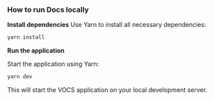 ### How to run Docs locally

**Install dependencies**
Use Yarn to install all necessary dependencies:

```bash
yarn install
```

**Run the application**

Start the application using Yarn:

```bash
yarn dev
```

This will start the VOCS application on your local development server.
